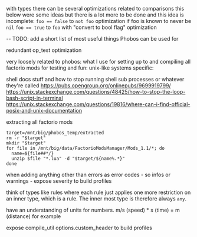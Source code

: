 
with types there can be several optimizations related to comparisons
this below were some ideas but there is a lot more to be done and this idea is incomplete:
`foo == false` to `not foo` optimization if foo is known to never be `nil`
`foo == true` to `foo` with "convert to bool flag" optimization

-- TODO: add a short list of most useful things Phobos can be used for

redundant op_test optimization


very loosely related to phobos:
what I use for setting up to and compiling all factorio mods for testing and fun:
unix-like systems specific:

shell docs stuff and how to stop running shell sub processes or whatever they're called
https://pubs.opengroup.org/onlinepubs/9699919799/
https://unix.stackexchange.com/questions/48425/how-to-stop-the-loop-bash-script-in-terminal
https://unix.stackexchange.com/questions/19816/where-can-i-find-official-posix-and-unix-documentation

extracting all factorio mods
```shell
target=/mnt/big/phobos_temp/extracted
rm -r "$target"
mkdir "$target"
for file in /mnt/big/data/FactorioModsManager/Mods_1.1/*; do
  name=${file##*/}
  unzip $file "*.lua" -d "$target/${name%.*}"
done
```


when adding anything other than errors as error codes - so infos or warnings - expose severity to build profiles

think of types like rules where each rule just applies one more restriction on an inner type, which is a rule. The inner most type is therefore always `any`.

have an understanding of units for numbers. m/s (speed) * s (time) = m (distance) for example



expose compile_util options.custom_header to build profiles

